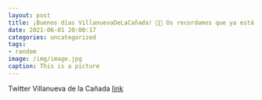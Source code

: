 ```yaml
---
layout: post
title: ¡Buenos días VillanuevaDeLaCañada! 👧👦 Os recordamos que ya está abierto el plazo de inscripción en el Minicampus de verano. Te...
date: 2021-06-01 20:00:17
categories: uncategorized
tags:
- random
image: /img/image.jpg
caption: This is a picture
---
```

Twitter Villanueva de la Cañada [link](https://twitter.com/AytoVDLCanada/status/1399636384353292288)
